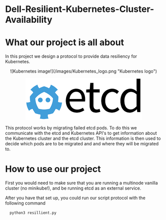 # Dell-Resilient-Kubernetes-Cluster-Availability
<h1> What our project is all about </h1>

In this project we design a protocol to provide data resiliency for Kubernetes. 



<p align="center">
  ![Kubernetes image!](/images/Kubernetes_logo.png "Kubernetes logo")
</p>

<p align="center">
  <img src="images/etcd.png" alt="etcd logo"/>
</p>

This protocol works by migrating failed etcd pods. To do this we communicate with the etcd and Kubernetes API's to get information about the Kubernetes cluster and the etcd cluster. This information is then used to decide which pods are to be migrated and and where they will be migrated to. 

<h1> How to use our project </h1>
First you would need to make sure that you are running a multinode vanilla cluster (no minikube!), and be running etcd as an external service. 

After you have that set up, you could run our script protocol with the following command
```
  python3 resillient.py
```
